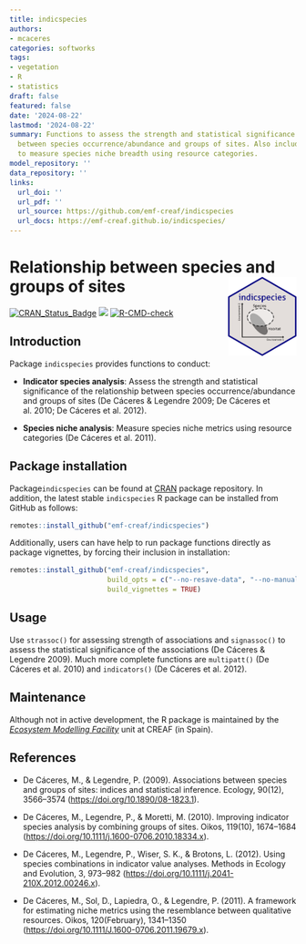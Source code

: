 ```yaml
---
title: indicspecies
authors:
- mcaceres
categories: softworks
tags:
- vegetation
- R
- statistics
draft: false
featured: false
date: '2024-08-22'
lastmod: '2024-08-22'
summary: Functions to assess the strength and statistical significance of the relationship
  between species occurrence/abundance and groups of sites. Also includes functions
  to measure species niche breadth using resource categories.
model_repository: ''
data_repository: ''
links:
  url_doi: ''
  url_pdf: ''
  url_source: https://github.com/emf-creaf/indicspecies
  url_docs: https://emf-creaf.github.io/indicspecies/
---
```

# Relationship between species and groups of sites <a href="https://emf-creaf.github.io/indicspecies/"><img src="logo.png" align="right" height="139" alt="indicspecies website" /></a>

<!-- badges: start -->

[![CRAN\_Status\_Badge](http://www.r-pkg.org/badges/version/indicspecies)](https://cran.r-project.org/package=indicspecies)
[![](https://cranlogs.r-pkg.org/badges/indicspecies)](https://cran.rstudio.com/web/packages/indicspecies/index.html)
[![R-CMD-check](https://github.com/emf-creaf/indicspecies/actions/workflows/R-CMD-check.yaml/badge.svg)](https://github.com/emf-creaf/indicspecies/actions/workflows/R-CMD-check.yaml)
<!-- badges: end -->

## Introduction

Package `indicspecies` provides functions to conduct:

  - **Indicator species analysis**: Assess the strength and statistical
    significance of the relationship between species
    occurrence/abundance and groups of sites (De Cáceres & Legendre
    2009; De Cáceres et al. 2010; De Cáceres et al. 2012).

  - **Species niche analysis**: Measure species niche metrics using
    resource categories (De Cáceres et al. 2011).

## Package installation

Package`indicspecies` can be found at
[CRAN](https://cran.r-project.org/) package repository. In addition, the
latest stable `indicspecies` R package can be installed from GitHub as
follows:

``` r
remotes::install_github("emf-creaf/indicspecies")
```

Additionally, users can have help to run package functions directly as
package vignettes, by forcing their inclusion in installation:

``` r
remotes::install_github("emf-creaf/indicspecies", 
                        build_opts = c("--no-resave-data", "--no-manual"),
                        build_vignettes = TRUE)
```

## Usage

Use `strassoc()` for assessing strength of associations and
`signassoc()` to assess the statistical significance of the associations
(De Cáceres & Legendre 2009). Much more complete functions are
`multipatt()` (De Cáceres et al. 2010) and `indicators()` (De Cáceres et
al. 2012).

## Maintenance

Although not in active development, the R package is maintained by the
[*Ecosystem Modelling Facility*](https://emf.creaf.cat) unit at CREAF
(in Spain).

## References

  - De Cáceres, M., & Legendre, P. (2009). Associations between species
    and groups of sites: indices and statistical inference. Ecology,
    90(12), 3566–3574 (<https://doi.org/10.1890/08-1823.1>).

  - De Cáceres, M., Legendre, P., & Moretti, M. (2010). Improving
    indicator species analysis by combining groups of sites. Oikos,
    119(10), 1674–1684
    (<https://doi.org/10.1111/j.1600-0706.2010.18334.x>).

  - De Cáceres, M., Legendre, P., Wiser, S. K., & Brotons, L. (2012).
    Using species combinations in indicator value analyses. Methods in
    Ecology and Evolution, 3, 973–982
    (<https://doi.org/10.1111/j.2041-210X.2012.00246.x>).

  - De Cáceres, M., Sol, D., Lapiedra, O., & Legendre, P. (2011). A
    framework for estimating niche metrics using the resemblance between
    qualitative resources. Oikos, 120(February), 1341–1350
    (<https://doi.org/10.1111/J.1600-0706.2011.19679.x>).
